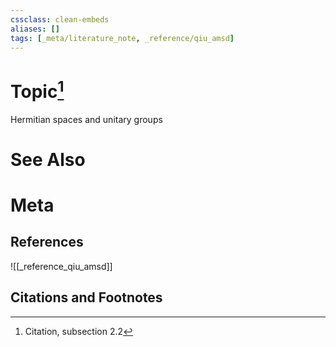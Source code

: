 ```yaml
---
cssclass: clean-embeds
aliases: []
tags: [_meta/literature_note, _reference/qiu_amsd]
---
```

# Topic[^1]
Hermitian spaces and unitary groups

# See Also

# Meta
## References
![[_reference_qiu_amsd]]


## Citations and Footnotes
[^1]: Citation, subsection 2.2